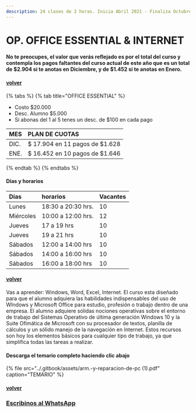 ```yaml
---
description: 24 clases de 2 horas. Inicia Abril 2021 - Finaliza Octubre 2021
---
```


# OP. OFFICE ESSENTIAL & INTERNET

#### No te preocupes, el valor que verás reflejado es por el total del curso y contempla los pagos faltantes del curso actual de este año que es un total de $2.904 si te anotas en Diciembre, y de $1.452 si te anotas en Enero.

#### [volver](../)

{% tabs %}
{% tab title="OFFICE ESSENTIAL" %}
* Costo $20.000
* Desc. Alumno $5.000
* Si abonas del 1 al 5 tenes un desc. de $100 en cada pago

| MES | PLAN DE CUOTAS |
| :--- | :--- |
| DIC. | $ 17.904 en 11 pagos de $1.628 |
| ENE. | $ 16.452 en 10 pagos de $1.646 |
{% endtab %}
{% endtabs %}

#### Días y horarios

| Días | horarios | Vacantes |
| :--- | :--- | :--- |
| Lunes | 18:30 a 20:30 hrs. | 10 |
| Miércoles | 10:00 a 12:00 hrs. | 12 |
| Jueves | 17 a 19 hrs | 10 |
| Jueves | 19 a 21 hrs | 10 |
| Sábados | 12:00 a 14:00 hrs | 10 |
| Sábados | 14:00 a 16:00 hrs | 10 |
| Sábados | 16:00 a 18:00 hrs | 10 |

#### [volver](../)

Vas a aprender: Windows, Word, Excel, Internet. El curso esta diseñado para que el alumno adquiera las habilidades indispensables del uso de WIndows y Microsoft Office para estudio, profesión o trabajo dentro de una empresa. El alumno adquiere sólidas nociones operativas sobre el entorno de trabajo del Sistemas Operativo de última generación Windows 10 y la Suite Ofimática de Microsoft con su procesador de textos, planilla de cálculos y un sólido manejo de la navegación en Internet. Estos recursos son hoy los elementos básicos para cualquier tipo de trabajo, ya que simplifica todas las tareas a realizar.

#### Descarga el temario completo haciendo clic abajo

{% file src="../.gitbook/assets/arm.-y-reparacion-de-pc \(1\).pdf" caption="TEMARIO" %}

#### [volver](../)

### [Escribinos al WhatsApp](http://wa.me/5491164622877?text=Me%20interesa%20el%20curso%20de%20Office%20Essential)

